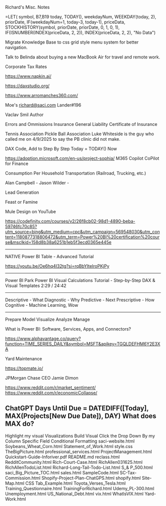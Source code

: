 Richard's Misc. Notes










=LET(
    symbol, B7,B19
    today, TODAY(),
    weekdayNum, WEEKDAY(today, 2),
    priorDate, IF(weekdayNum=1, today-3, today-1),
    priceData, STOCKHISTORY(symbol, priorDate, priorDate, 0, 1, 0, 1),
    IF(ISNUMBER(INDEX(priceData, 2, 2)), INDEX(priceData, 2, 2), "No Data")


Migrate Knowledge Base to css grid style menu system for better navigation. 

Talk to Belinda about buying a new MacBook Air for travel and remote work. 


Corporate Tax Rates

https://www.napkin.ai/

https://daxstudio.org/




https://www.arromanches360.com/

Moe's richard@saci.com
Lander#196


Vaclav Smil Author

Errors and Ommissions Insurance
General Liability
Certificate of Insurance



Tennis Association
Pickle Ball Association
Luke Whiteside is the guy who called me on 4/9/2025 to say the PB clinic did not make.


DAX Code, Add to Step By Step
Today = TODAY()
Now



https://adoption.microsoft.com/en-us/project-sophia/
M365 Copilot
CoPilot for Finance


Consumption Per Household
Transportation (Railroad, Trucking, etc.)





Alan Campbell - 
Jason Wilder - 


Lead Generation

Feast or Famine

Mule Design on YouTube

https://codefinity.com/courses/v2/26f8cb02-98d1-4890-beba-59746fc70c85?utm_source=bing&utm_medium=cpc&utm_campaign=569548030&utm_content=1180877318806472&utm_term=Power%20BI%20certification%20course&msclkid=158d8b38a6251b1eb5f3ecd0365e445e


----------------------------------------------------------------------
NATIVE Power BI Table - Advanced Tutorial

https://youtu.be/Oe6hq4I32tg?si=rqBbYIteIroPKjPy

----------------------------------------------------------------------

Power BI Park
Power BI Visual Calculations Tutorial - Step-by-Step DAX & Visual Templates
2:29 / 24:42

----------------------------------------------------------------------
Descriptive - What
Diagnostic - Why
Predictive - Next
Prescriptive - How
Cognitive - Machine Learning, Wow

----------------------------------------------------------------------
Prepare
Model
Visualize
Analyze
Manage


What is Power BI: Software, Services, Apps, and Connectors?


https://www.alphavantage.co/query?function=TIME_SERIES_DAILY&symbol=MSFT&apikey=TGQLDEFHM6Y2E3XA


Yard Maintenance

https://topmate.io/


JPMorgan Chase CEO Jamie Dimon

https://www.reddit.com/r/market_sentiment/
https://www.reddit.com/r/economicCollapse/



ChatGPT
Days Until Due = DATEDIFF([Today], MAX(Projects[New Due Date]), DAY)
What does MAX do?
------------------------


Highlight my visual
Visualizations
Build Visual
Click the Drop Down By my Column Specific Field
Conditional Formatting
saci-website.html
Soybeans_Wheat_Corn.html
Statement_of_Work.html
style.css
TheBigPicture.html
professional_services.html
ProjectManagement.html
Quickstart-Guide-Inforiver.pdf
README.md
reclass.html
RedditCommunity.html
Rich-Court-Case.html
RichAllen031625.html
RichAllenTodoList.html
Richard-Long-Tail-Todo-List.html
S_& P_500.html
saci_Big_Picture_TOC.html
sales.html
SampleCode.html
SC-Tax-Commission.html
Shopify-Project-Plan-ChatGPS.html
shopify.html
Site-Map.html
CSS
Tab_Example.html
Toyota_Verses_Tesla.html
Training_Questionnaire.html
TrainingForRichard.html
Udemy_PL-300.html
Unemployment.html
US_National_Debt.html
vix.html
WhatlsVIX.html
Yard-Work.html





